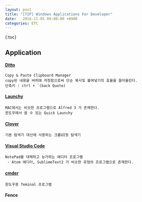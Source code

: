 ```yaml
---
layout: post
title: "[TIP] Windows Applications For Developer"
date:   2016-11-05 09:00:00 +0900
categories: ETC
---
```


{:toc}

## Application 

#### [Ditto](http://ditto-cp.sourceforge.net)

~~~
Copy & Paste Clipboard Manager
copy된 내용을 버퍼에 저장함으로써 단순 복사및 붙여넣기의 효율을 끌어올린다.
단축키 : ctrl + `(back Quote)
~~~

#### [Launchy](https://www.launchy.net)

~~~
MAC에서는 비슷한 프로그램으로 Alfred 3 가 존재한다.
윈도우에서 쓸 수 있는 Quick Launchy
~~~

#### [Clover](http://en.ejie.me)

~~~
기본 탐색기 대신에 사용하는 크롬UI형 탐색기
~~~

#### [Visual Studio Code](https://code.visualstudio.com)

~~~
NotePad를 대체하고 능가하는 에디터 프로그램
 - Atom 에디터, SublimeText2 가 비슷한 유형의 프로그램으로 존재한다.
~~~

#### [cmder](https://github.com/cmderdev/cmder)

~~~
윈도우용 Teminal 프로그램
~~~

#### Fence

~~~

~~~